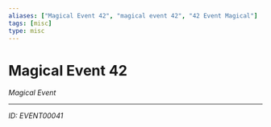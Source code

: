 ```yaml
---
aliases: ["Magical Event 42", "magical event 42", "42 Event Magical"]
tags: [misc]
type: misc
---
```


# Magical Event 42

*Magical Event*

---
*ID: EVENT00041*